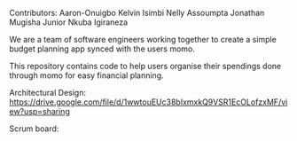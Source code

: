Contributors:
    Aaron-Onuigbo Kelvin
    Isimbi Nelly Assoumpta
    Jonathan Mugisha
    Junior Nkuba Igiraneza

We are a team of software engineers working together to create a simple budget planning app synced with the users momo.

This repository contains code to help users organise their spendings done through momo for easy financial planning.


Architectural Design: https://drive.google.com/file/d/1wwtouEUc38bIxmxkQ9VSR1EcOLofzxMF/view?usp=sharing

Scrum board:
